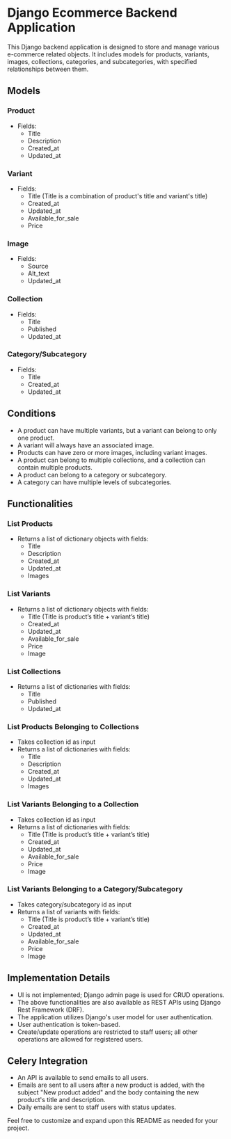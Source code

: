 # Django Ecommerce Backend Application

This Django backend application is designed to store and manage various e-commerce related objects. It includes models for products, variants, images, collections, categories, and subcategories, with specified relationships between them.

## Models

### Product
- Fields:
  - Title
  - Description
  - Created_at
  - Updated_at

### Variant
- Fields:
  - Title (Title is a combination of product's title and variant's title)
  - Created_at
  - Updated_at
  - Available_for_sale
  - Price

### Image
- Fields:
  - Source
  - Alt_text
  - Updated_at

### Collection
- Fields:
  - Title
  - Published
  - Updated_at

### Category/Subcategory
- Fields:
  - Title
  - Created_at
  - Updated_at

## Conditions

- A product can have multiple variants, but a variant can belong to only one product.
- A variant will always have an associated image.
- Products can have zero or more images, including variant images.
- A product can belong to multiple collections, and a collection can contain multiple products.
- A product can belong to a category or subcategory.
- A category can have multiple levels of subcategories.

## Functionalities

### List Products
- Returns a list of dictionary objects with fields:
  - Title
  - Description
  - Created_at
  - Updated_at
  - Images

### List Variants
- Returns a list of dictionary objects with fields:
  - Title (Title is product’s title + variant’s title)
  - Created_at
  - Updated_at	
  - Available_for_sale
  - Price
  - Image

### List Collections
- Returns a list of dictionaries with fields:
  - Title
  - Published
  - Updated_at

### List Products Belonging to Collections
- Takes collection id as input
- Returns a list of dictionaries with fields:
  - Title
  - Description
  - Created_at
  - Updated_at
  - Images

### List Variants Belonging to a Collection
- Takes collection id as input
- Returns a list of dictionaries with fields:
  - Title (Title is product’s title + variant’s title)
  - Created_at
  - Updated_at	
  - Available_for_sale
  - Price
  - Image

### List Variants Belonging to a Category/Subcategory
- Takes category/subcategory id as input
- Returns a list of variants with fields:
  - Title (Title is product’s title + variant’s title)
  - Created_at
  - Updated_at	
  - Available_for_sale
  - Price
  - Image

## Implementation Details

- UI is not implemented; Django admin page is used for CRUD operations.
- The above functionalities are also available as REST APIs using Django Rest Framework (DRF).
- The application utilizes Django's user model for user authentication.
- User authentication is token-based.
- Create/update operations are restricted to staff users; all other operations are allowed for registered users.

## Celery Integration

- An API is available to send emails to all users.
- Emails are sent to all users after a new product is added, with the subject "New product added" and the body containing the new product's title and description.
- Daily emails are sent to staff users with status updates.

Feel free to customize and expand upon this README as needed for your project.
